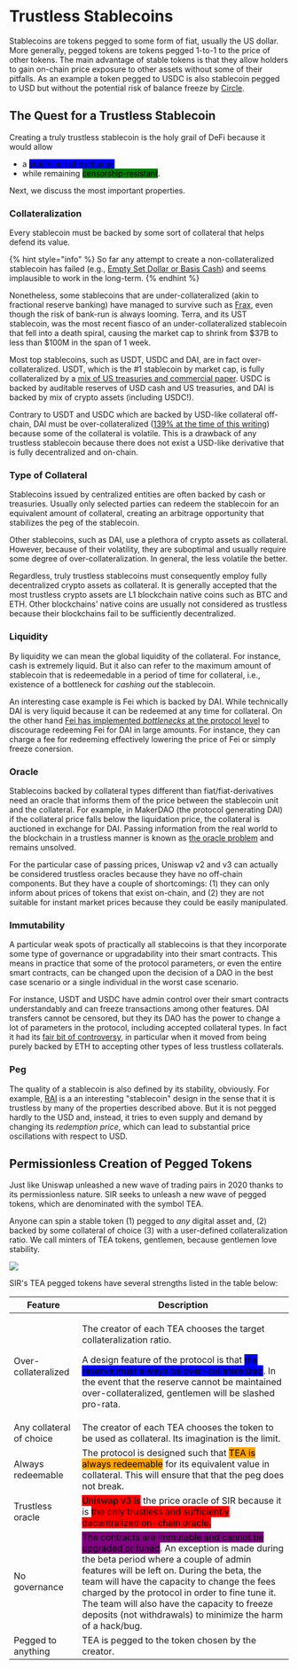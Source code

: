 # Trustless Stablecoins

Stablecoins are tokens pegged to some form of fiat, usually the US dollar. More generally, pegged tokens are tokens pegged 1-to-1 to the price of other tokens. The main advantage of stable tokens is that they allow holders to gain on-chain price exposure to other assets without some of their pitfalls. As an example a token pegged to USDC is also stablecoin pegged to USD but without the potential risk of balance freeze by [Circle](https://www.circle.com/en/usdc).

## The Quest for a Trustless Stablecoin

Creating a truly trustless stablecoin is the holy grail of DeFi because it would allow

* a <mark style="background-color:blue;">stable unit of exchange</mark>&#x20;
* while remaining <mark style="background-color:green;">censorship-resistant</mark>.

Next, we discuss the most important properties.

### Collateralization

Every stablecoin must be backed by some sort of collateral that helps defend its value.&#x20;

{% hint style="info" %}
So far any attempt to create a non-collateralized stablecoin has failed (e.g., [Empty Set Dollar or Basis Cash](https://blog.hubbleprotocol.io/stablecoin-cemetery/)) and seems implausible to work in the long-term.
{% endhint %}

Nonetheless, some stablecoins that are under-collateralized (akin to fractional reserve banking) have managed to survive such as [Frax](https://frax.finance/), even though the risk of bank-run is always looming. Terra, and its UST stablecoin, was the most recent fiasco of an under-collateralized stablecoin that fell into a death spiral, causing the market cap to shrink from $37B to less than $100M in the span of 1 week.

Most top stablecoins, such as USDT, USDC and DAI, are in fact over-collateralized. USDT, which is the #1 stablecoin by market cap, is fully collateralized by a [mix of US treasuries and commercial paper](https://tether.to/en/understanding-tethers-peg-and-reserves/). USDC is backed by auditable reserves of USD cash and US treasuries, and DAI is backed by mix of crypto assets (including USDC!).&#x20;

Contrary to USDT and USDC which are backed by USD-like collateral off-chain, DAI must be over-collateralized ([139% at the time of this writing](https://daistats.com/)) because some of the collateral is volatile. This is a drawback of any trustless stablecoin because there does not exist a USD-like derivative that is fully decentralized and on-chain.&#x20;

### Type of Collateral

Stablecoins issued by centralized entities are often backed by cash or treasuries. Usually only selected parties can redeem the stablecoin for an equivalent amount of collateral, creating an arbitrage opportunity that stabilizes the peg of the stablecoin.

Other stablecoins, such as DAI, use a plethora of crypto assets as collateral. However, because of their volatility, they are suboptimal and usually require some degree of over-collateralization. In general, the less volatile the better.

Regardless, truly trustless stablecoins must consequently employ fully decentralized crypto assets as collateral. It is generally accepted that the most trustless crypto assets are L1 blockchain native coins such as BTC and ETH. Other blockchains' native coins are usually not considered as trustless because their blockchains fail to be sufficiently decentralized.&#x20;

### Liquidity

By liquidity we can mean the global liquidity of the collateral. For instance, cash is extremely liquid. But it also can refer to the maximum amount of stablecoin that is redeemedable in a period of time for collateral, i.e., existence of a bottleneck for _cashing out_ the stablecoin.

An interesting case example is Fei which is backed by DAI. While technically DAI is very liquid because it can be redeemed at any time for collateral. On the other hand [Fei has implemented _bottlenecks_ at the protocol level](https://docs.tribedao.xyz/docs/protocol/Mechanism/PegStabilityModule) to discourage redeeming Fei for DAI in large amounts. For instance, they can charge a fee for redeeming effectively lowering the price of Fei or simply freeze conersion.

### Oracle

Stablecoins backed by collateral types different than fiat/fiat-derivatives need an oracle that informs them of the price between the stablecoin unit and the collateral. For example, in MakerDAO  (the protocol generating DAI) if the collateral price falls below the liquidation price, the collateral is auctioned in exchange for DAI. Passing information from the real world to the blockchain in a trustless manner is known as [the oracle problem](https://cointelegraph.com/magazine/2021/12/30/can-blockchain-solve-its-oracle-problem) and remains unsolved.

For the particular case of passing prices, Uniswap v2 and v3 can actually be considered trustless oracles because they have no off-chain components. But they have a couple of shortcomings: (1) they can only inform about prices of tokens that exist on-chain, and (2) they are not suitable for instant market prices because they could be easily manipulated.

### Immutability

A particular weak spots of practically all stablecoins is that they incorporate some type of governance or upgradability into their smart contracts. This means in practice that some of the protocol parameters, or even the entire smart contracts, can be changed upon the decision of a DAO in the best case scenario or a single individual in the worst case scenario.

For instance, USDT and USDC have admin control over their smart contracts understandably and can freeze transactions among other features. DAI transfers cannot be censored, but they its DAO has the power to change a lot of parameters in the protocol, including accepted collateral types. In fact it had its [fair bit of controversy](https://cointelegraph.com/news/as-the-old-dai-shuts-down-maker-must-deal-with-centralized-collateral-risk), in particular when it moved from being purely backed by ETH to accepting other types of less trustless collaterals.

### Peg

The quality of a stablecoin is also defined by its stability, obviously. For example, [RAI](https://reflexer.finance/) is a an interesting "stablecoin" design in the sense that it is trustless by many of the properties described above. But it is not pegged hardly to the USD and, instead, it tries to even supply and demand by changing its _redemption price_, which can lead to substantial price oscillations with respect to USD.

## Permissionless Creation of Pegged Tokens

Just like Uniswap unleashed a new wave of trading pairs in 2020 thanks to its permissionless nature. SIR seeks to unleash a new wave of pegged tokens, which are denominated with the symbol TEA.&#x20;

Anyone can spin a stable token (1) pegged to _any_ digital asset and, (2) backed by some collateral of choice (3) with a user-defined collateralization ratio. We call minters of TEA tokens, gentlemen, because gentlemen love stability.

![](../../.gitbook/assets/oprah\_meme.jpg)

SIR's TEA pegged tokens have several strengths listed in the table below:

| Feature                  | Description                                                                                                                                                                                                                                                                                                                                                                                                                                  |
| ------------------------ | -------------------------------------------------------------------------------------------------------------------------------------------------------------------------------------------------------------------------------------------------------------------------------------------------------------------------------------------------------------------------------------------------------------------------------------------- |
| Over-collateralized      | <p>The creator of each TEA chooses the target collateralization ratio.</p><p></p><p>A design feature of the protocol is that <mark style="background-color:blue;">the reserve must always be over-collateralized</mark>. In the event that the reserve cannot be maintained over-collateralized, gentlemen will be slashed pro-rata.</p>                                                                                                     |
| Any collateral of choice | The creator of each TEA chooses the token to be used as collateral. Its imagination is the limit.                                                                                                                                                                                                                                                                                                                                            |
| Always redeemable        | The protocol is designed such that <mark style="background-color:orange;">TEA is always redeemable</mark> for its equivalent value in collateral. This will ensure that that the peg does not break.                                                                                                                                                                                                                                         |
| Trustless oracle         | <mark style="background-color:red;">Uniswap v3 is</mark> the price oracle of SIR because it is <mark style="background-color:red;">the only trustless and sufficiently decentralized on-chain oracle.</mark>                                                                                                                                                                                                                                 |
| No governance            | <mark style="background-color:purple;">The contracts are immutable and cannot be upgraded or tuned</mark>. An exception is made during the beta period where a couple of admin features will be left on. During the beta, the team will have the capacity to change the fees charged by the protocol in order to fine tune it. The team will also have the capacity to freeze deposits (not withdrawals) to minimize the harm of a hack/bug. |
| Pegged to anything       | TEA is pegged to the token chosen by the creator.                                                                                                                                                                                                                                                                                                                                                                                            |
